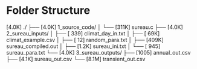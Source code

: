 # Folder Structure

[4.0K]  ./
├── [4.0K]  1_source_code/
│   └── [311K]  sureau.c
├── [4.0K]  2_sureau_inputs/
│   ├── [ 339]  climat_day_in.txt
│   ├── [ 69K]  climat_example.csv
│   ├── [  12]  random_para.txt
│   ├── [409K]  sureau_compiled.out
│   ├── [1.2K]  sureau_ini.txt
│   └── [ 945]  sureau_para.txt
└── [4.0K]  3_sureau_outputs/
    ├── [1005]  annual_out.csv
    ├── [4.1K]  sureau_out.csv
    └── [8.1M]  transient_out.csv
